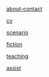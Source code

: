<a href="https://github.com/stephenzimmerer/stephenzimmerer.github.io/blob/1928b2a4e01eb7ef787f413e3072cd0088f98187/about-contact">about-contact</a>

<a href="https://github.com/stephenzimmerer/stephenzimmerer.github.io/blob/d2aaa607a6039e381b15c6724bceda547ee44282/cv">cv</a>

<a href="https://example.com">scenario</a>

<a href="https://github.com/stephenzimmerer/stephenzimmerer.github.io/blob/00c4fff20ccb947326aa1b76fcdd24532ab12c77/fiction">fiction</a>

<a href="https://example.com">teaching</a>

<a href="https://example.com">assist</a>
